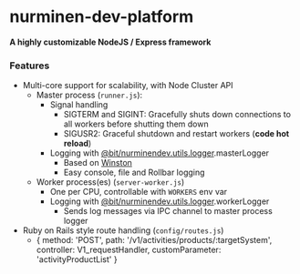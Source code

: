 # nurminen-dev-platform

**A highly customizable NodeJS / Express framework**

### Features

- Multi-core support for scalability, with Node Cluster API
  - Master process (`runner.js`):
    - Signal handling
      - SIGTERM and SIGINT: Gracefully shuts down connections to all workers before shutting them down
      - SIGUSR2: Graceful shutdown and restart workers (**code hot reload**)
    - Logging with [@bit/nurminendev.utils.logger](https://bit.dev/nurminendev/utils/logger).masterLogger
      - Based on [Winston](https://www.npmjs.com/package/winston)
      - Easy console, file and Rollbar logging
  - Worker process(es) (`server-worker.js`)
    - One per CPU, controllable with `WORKERS` env var
    - Logging with [@bit/nurminendev.utils.logger](https://bit.dev/nurminendev/utils/logger).workerLogger
      - Sends log messages via IPC channel to master process logger
- Ruby on Rails style route handling (`config/routes.js`)
  - {
        method: 'POST',
        path: '/v1/activities/products/:targetSystem',
        controller: V1_requestHandler,
        customParameter: 'activityProductList'
    }
